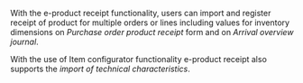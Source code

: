With the e-product receipt functionality, users can import and register receipt of product for multiple orders or lines including values for inventory dimensions on _Purchase order product receipt_ form and on _Arrival overview journal_. 

With the use of Item configurator functionality e-product receipt also supports the _import of technical characteristics_. 
